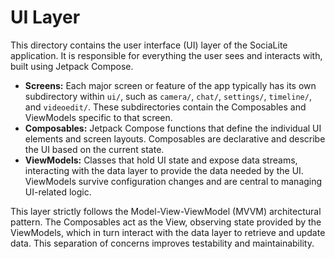 # UI Layer

This directory contains the user interface (UI) layer of the SociaLite application. It is responsible for everything the user sees and interacts with, built using Jetpack Compose.

-   **Screens:** Each major screen or feature of the app typically has its own subdirectory within `ui/`, such as `camera/`, `chat/`, `settings/`, `timeline/`, and `videoedit/`. These subdirectories contain the Composables and ViewModels specific to that screen.
-   **Composables:** Jetpack Compose functions that define the individual UI elements and screen layouts. Composables are declarative and describe the UI based on the current state.
-   **ViewModels:** Classes that hold UI state and expose data streams, interacting with the data layer to provide the data needed by the UI. ViewModels survive configuration changes and are central to managing UI-related logic.

This layer strictly follows the Model-View-ViewModel (MVVM) architectural pattern. The Composables act as the View, observing state provided by the ViewModels, which in turn interact with the data layer to retrieve and update data. This separation of concerns improves testability and maintainability.
